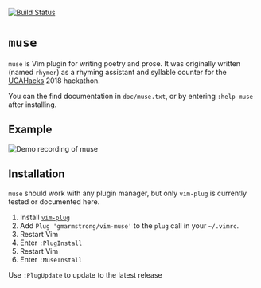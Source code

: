 [![Build Status](https://travis-ci.org/gmarmstrong/vim-muse.svg?branch=master)](https://travis-ci.org/gmarmstrong/vim-muse)

# `muse`

`muse` is Vim plugin for writing poetry and prose. It was originally written
(named `rhymer`) as a rhyming assistant and syllable counter for the
[UGAHacks](http://ugahacks.com/) 2018 hackathon.

You can the find documentation in `doc/muse.txt`, or by entering `:help muse`
after installing.

## Example

![Demo recording of muse](https://i.imgur.com/eAKCKSR.gif)

## Installation

`muse` should work with any plugin manager, but only `vim-plug` is currently
tested or documented here.

1. Install [`vim-plug`](https://github.com/junegunn/vim-plug)
2. Add `Plug 'gmarmstrong/vim-muse'` to the `plug` call in your `~/.vimrc`.
3. Restart Vim
4. Enter `:PlugInstall`
5. Restart Vim
5. Enter `:MuseInstall`

Use `:PlugUpdate` to update to the latest release
